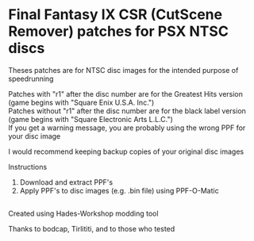 # Final Fantasy IX CSR (CutScene Remover) patches for PSX NTSC discs
Theses patches are for NTSC disc images for the intended purpose of speedrunning

Patches with "r1" after the disc number are for the Greatest Hits version (game begins with "Square Enix U.S.A. Inc.")
<br>Patches without "r1" after the disc number are for the black label version (game begins with "Square Electronic Arts L.L.C.")
<br>If you get a warning message, you are probably using the wrong PPF for your disc image

I would recommend keeping backup copies of your original disc images
<br>

Instructions
1. Download and extract PPF's
2. Apply PPF's to disc images (e.g. .bin file) using PPF-O-Matic

##
Created using Hades-Workshop modding tool

Thanks to bodcap, Tirlititi, and to those who tested
